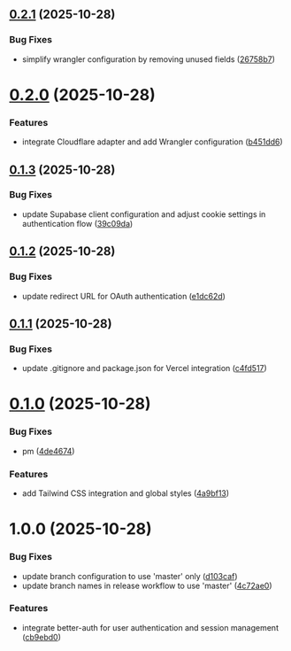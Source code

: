 ## [0.2.1](https://github.com/yusuffelekoglu/bambi/compare/v0.2.0...v0.2.1) (2025-10-28)


### Bug Fixes

* simplify wrangler configuration by removing unused fields ([26758b7](https://github.com/yusuffelekoglu/bambi/commit/26758b74d63392ebdfd8cf84edb18a531b96ea5c))

# [0.2.0](https://github.com/yusuffelekoglu/bambi/compare/v0.1.3...v0.2.0) (2025-10-28)


### Features

* integrate Cloudflare adapter and add Wrangler configuration ([b451dd6](https://github.com/yusuffelekoglu/bambi/commit/b451dd643456358c6b61e4974012ca461e3ea509))

## [0.1.3](https://github.com/yusuffelekoglu/bambi/compare/v0.1.2...v0.1.3) (2025-10-28)


### Bug Fixes

* update Supabase client configuration and adjust cookie settings in authentication flow ([39c09da](https://github.com/yusuffelekoglu/bambi/commit/39c09dacd6f0e73e091fb044f77b156cbefe09d1))

## [0.1.2](https://github.com/yusuffelekoglu/bambi/compare/v0.1.1...v0.1.2) (2025-10-28)


### Bug Fixes

* update redirect URL for OAuth authentication ([e1dc62d](https://github.com/yusuffelekoglu/bambi/commit/e1dc62d9287d16cd0ec9d4fcbf8620a625ed5443))

## [0.1.1](https://github.com/yusuffelekoglu/bambi/compare/v0.1.0...v0.1.1) (2025-10-28)


### Bug Fixes

* update .gitignore and package.json for Vercel integration ([c4fd517](https://github.com/yusuffelekoglu/bambi/commit/c4fd517971ffc6dc4d6aa8436d2c220e2d796137))

# [0.1.0](https://github.com/yusuffelekoglu/bambi/compare/v0.0.1...v0.1.0) (2025-10-28)


### Bug Fixes

* pm ([4de4674](https://github.com/yusuffelekoglu/bambi/commit/4de4674b47bf4ffc017a64da3402ab0a60e679f2))


### Features

* add Tailwind CSS integration and global styles ([4a9bf13](https://github.com/yusuffelekoglu/bambi/commit/4a9bf1399b440981058aef7cf28ebbeecacdcf75))

# 1.0.0 (2025-10-28)


### Bug Fixes

* update branch configuration to use 'master' only ([d103caf](https://github.com/yusuffelekoglu/bambi/commit/d103caf0f299425297c78050560b73b921401eeb))
* update branch names in release workflow to use 'master' ([4c72ae0](https://github.com/yusuffelekoglu/bambi/commit/4c72ae01aff59896436ef32869ed3be7c6587b7c))


### Features

* integrate better-auth for user authentication and session management ([cb9ebd0](https://github.com/yusuffelekoglu/bambi/commit/cb9ebd08c981569e60f03ae33af6815f11c99875))

